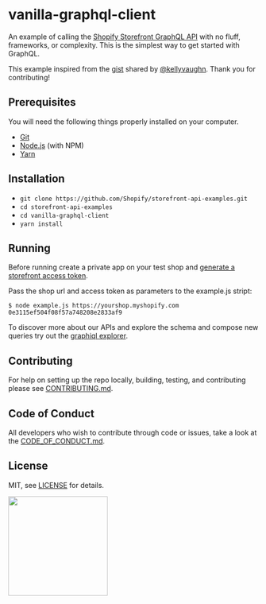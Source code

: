 # vanilla-graphql-client

An example of calling the [Shopify Storefront GraphQL API](https://help.shopify.com/en/api/custom-storefronts/storefront-api) with no fluff, frameworks, or complexity. This is the simplest way to get started with GraphQL.

This example inspired from the [gist](https://gist.github.com/kellyvaughn/b4ba8017367456166bd340dff99ca2a5) shared by [@kellyvaughn](https://github.com/kellyvaughn). Thank you for contributing!

## Prerequisites

You will need the following things properly installed on your computer.

* [Git](https://git-scm.com/)
* [Node.js](https://nodejs.org/) (with NPM)
* [Yarn](https://yarnpkg.com/en/)

## Installation

* `git clone https://github.com/Shopify/storefront-api-examples.git`
* `cd storefront-api-examples`
* `cd vanilla-graphql-client`
* `yarn install`

## Running

Before running create a private app on your test shop and [generate a storefront access token](https://help.shopify.com/en/api/custom-storefronts/storefront-api/getting-started#authentication).

Pass the shop url and access token as parameters to the example.js stript:

`$ node example.js https://yourshop.myshopify.com 0e3115ef504f08f57a748208e2833af9`

To discover more about our APIs and explore the schema and compose new queries try out the [graphiql explorer](https://help.shopify.com/en/api/custom-storefronts/storefront-api/graphql-explorer).

## Contributing
For help on setting up the repo locally, building, testing, and contributing
please see [CONTRIBUTING.md](https://github.com/Shopify/storefront-api-examples/blob/master/CONTRIBUTING.md).

## Code of Conduct
All developers who wish to contribute through code or issues, take a look at the
[CODE_OF_CONDUCT.md](https://github.com/Shopify/storefront-api-examples/blob/master/CODE_OF_CONDUCT.md).

## License

MIT, see [LICENSE](https://github.com/Shopify/storefront-api-examples/blob/master/LICENSE.txt) for details.

<img src="https://cdn.shopify.com/shopify-marketing_assets/builds/19.0.0/shopify-full-color-black.svg" width="200" />
